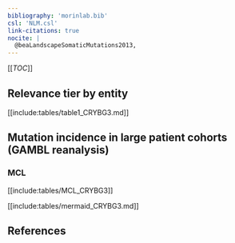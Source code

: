 ```yaml
---
bibliography: 'morinlab.bib'
csl: 'NLM.csl'
link-citations: true
nocite: |
  @beaLandscapeSomaticMutations2013, 
---
```


[[_TOC_]]




## Relevance tier by entity

[[include:tables/table1_CRYBG3.md]]


## Mutation incidence in large patient cohorts (GAMBL reanalysis)

### MCL
[[include:tables/MCL_CRYBG3]]

[[include:tables/mermaid_CRYBG3.md]]

## References


